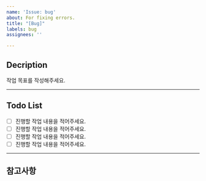 ```yaml
---
name: 'Issue: bug'
about: For fixing errors.
title: "[Bug]"
labels: bug
assignees: ''

---
```


## Decription
작업 목표를 작성해주세요.
***
## Todo List
- [ ] 진행할 작업 내용을 적어주세요.
- [ ] 진행할 작업 내용을 적어주세요.
- [ ] 진행할 작업 내용을 적어주세요.
- [ ] 진행할 작업 내용을 적어주세요.
***
## 참고사항
